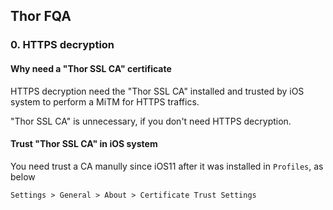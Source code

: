 ## Thor FQA

<!-- ### -1、申请 TestFlight 免费体验资格

免费体验 7 天 TF 
问卷填写: https://wj.qq.com/s/1607760/e57d -->

### 0. HTTPS decryption

#### Why need a "Thor SSL CA" certificate

HTTPS decryption need the "Thor SSL CA" installed and trusted by iOS system to perform a MiTM for HTTPS traffics.

"Thor SSL CA" is unnecessary, if you don't need HTTPS decryption.


#### Trust "Thor SSL CA" in iOS system

You need trust a CA manully since iOS11 after it was installed in `Profiles`, as below


`Settings > General > About > Certificate Trust Settings`